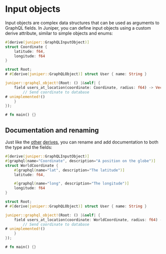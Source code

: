 # Input objects

Input objects are complex data structures that can be used as arguments to
GraphQL fields. In Juniper, you can define input objects using a custom derive
attribute, similar to simple objects and enums:

```rust
#[derive(juniper::GraphQLInputObject)]
struct Coordinate {
    latitude: f64,
    longitude: f64
}

struct Root;
# #[derive(juniper::GraphQLObject)] struct User { name: String }

juniper::graphql_object!(Root: () |&self| {
    field users_at_location(coordinate: Coordinate, radius: f64) -> Vec<User> {
        // Send coordinate to database
# unimplemented!()
    }
});

# fn main() {}
```

## Documentation and renaming

Just like the [other](defining_objects.md) [derives](enums.md), you can rename
and add documentation to both the type and the fields:

```rust
#[derive(juniper::GraphQLInputObject)]
#[graphql(name="Coordinate", description="A position on the globe")]
struct WorldCoordinate {
    #[graphql(name="lat", description="The latitude")]
    latitude: f64,

    #[graphql(name="long", description="The longitude")]
    longitude: f64
}

struct Root;
# #[derive(juniper::GraphQLObject)] struct User { name: String }

juniper::graphql_object!(Root: () |&self| {
    field users_at_location(coordinate: WorldCoordinate, radius: f64) -> Vec<User> {
        // Send coordinate to database
# unimplemented!()
    }
});

# fn main() {}
```

